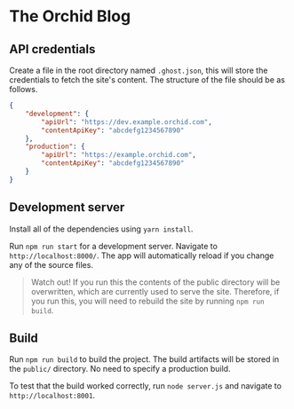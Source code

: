 # The Orchid Blog

## API credentials

Create a file in the root directory named `.ghost.json`, this will store the credentials to fetch the site's content. The structure of the file should be as follows.

```json
{
    "development": {
        "apiUrl": "https://dev.example.orchid.com",
        "contentApiKey": "abcdefg1234567890"
    },
    "production": {
        "apiUrl": "https://example.orchid.com",
        "contentApiKey": "abcdefg1234567890"
    }
}
```

## Development server

Install all of the dependencies using `yarn install`.

Run `npm run start` for a development server. Navigate to
`http://localhost:8000/`. The app will automatically reload if you
change any of the source files.

> Watch out! If you run this the contents of the public directory will be overwritten, which are currently used to serve the site. Therefore, if you run this, you will need to rebuild the site by running `npm run build`.

## Build

Run `npm run build` to build the project. The build artifacts will be stored in the `public/` directory. No need to specify a production build.

To test that the build worked correctly, run `node server.js` and navigate to `http://localhost:8001`.
